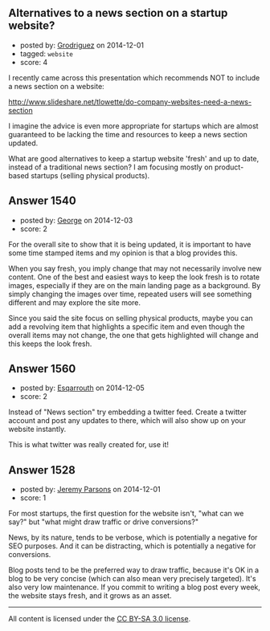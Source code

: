 ## Alternatives to a news section on a startup website?

- posted by: [Grodriguez](https://stackexchange.com/users/203002/grodriguez) on 2014-12-01
- tagged: `website`
- score: 4

<p>I recently came across this presentation which recommends NOT to include a news section on a website:</p>

<p><a href="http://www.slideshare.net/tlowette/do-company-websites-need-a-news-section" rel="nofollow">http://www.slideshare.net/tlowette/do-company-websites-need-a-news-section</a></p>

<p>I imagine the advice is even more appropriate for startups which are almost guaranteed to be lacking the time and resources to keep a news section updated.</p>

<p>What are good alternatives to keep a startup website 'fresh' and up to date, instead of a traditional news section? I am focusing mostly on product-based startups (selling physical products).</p>



## Answer 1540

- posted by: [George](https://stackexchange.com/users/3516499/george) on 2014-12-03
- score: 2

<p>For the overall site to show that it is being updated, it is important to have some time stamped items and my opinion is that a blog provides this.</p>

<p>When you say fresh, you imply change that may not necessarily involve new content.  One of the best and easiest ways to keep the look fresh is to rotate images, especially if they are on the main landing page as a background.  By simply changing the images over time, repeated users will see something different and may explore the site more.</p>

<p>Since you said the site focus on selling physical products, maybe you can add a revolving item that highlights a specific item and even though the overall items may not change, the one that gets highlighted will change and this keeps the look fresh.</p>



## Answer 1560

- posted by: [Esqarrouth](https://stackexchange.com/users/3055586/esqarrouth) on 2014-12-05
- score: 2

<p>Instead of "News section" try embedding a twitter feed. Create a twitter account and post any updates to there, which will also show up on your website instantly. </p>

<p>This is what twitter was really created for, use it!</p>



## Answer 1528

- posted by: [Jeremy Parsons](https://stackexchange.com/users/497810/jeremy-parsons) on 2014-12-01
- score: 1

<p>For most startups, the first question for the website isn't, "what can we say?" but "what might draw traffic or drive conversions?" </p>

<p>News, by its nature, tends to be verbose, which is potentially a negative for SEO purposes. And it can be distracting, which is potentially a negative for conversions.</p>

<p>Blog posts tend to be the preferred way to draw traffic, because it's OK in a blog to be very concise (which can also mean very precisely targeted). It's also very low maintenance. If you commit to writing a blog post every week, the website stays fresh, and it grows as an asset.</p>




---

All content is licensed under the [CC BY-SA 3.0 license](https://creativecommons.org/licenses/by-sa/3.0/).
